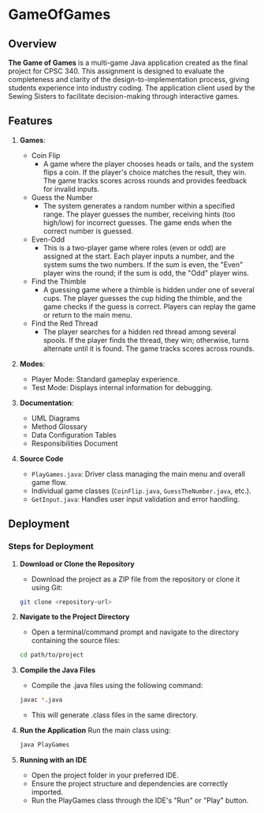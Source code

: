 # GameOfGames

## Overview

**The Game of Games** is a multi-game Java application created as the final project for CPSC 340. This assignment is designed to evaluate the completeness and clarity of the design-to-implementation process, giving students experience into industry coding. The application client used by the Sewing Sisters to facilitate decision-making through interactive games.

## Features

1. **Games**:
   - Coin Flip
        - A game where the player chooses heads or tails, and the system flips a coin. If the player's choice matches the result, they win. The game tracks scores across rounds and provides feedback for invalid inputs.
   - Guess the Number
        - The system generates a random number within a specified range. The player guesses the number, receiving hints (too high/low) for incorrect guesses. The game ends when the correct number is guessed.
   - Even-Odd
        - This is a two-player game where roles (even or odd) are assigned at the start. Each player inputs a number, and the system sums the two numbers. If the sum is even, the "Even" player wins the round; if the sum is odd, the "Odd" player wins. 
   - Find the Thimble
        - A guessing game where a thimble is hidden under one of several cups. The player guesses the cup hiding the thimble, and the game checks if the guess is correct. Players can replay the game or return to the main menu.
   - Find the Red Thread
        - The player searches for a hidden red thread among several spools. If the player finds the thread, they win; otherwise, turns alternate until it is found. The game tracks scores across rounds.

2. **Modes**:
   - Player Mode: Standard gameplay experience.
   - Test Mode: Displays internal information for debugging.

3. **Documentation**:
    - UML Diagrams
    - Method Glossary
    - Data Configuration Tables
    - Responsibilities Document

4. **Source Code**
    - `PlayGames.java`: Driver class managing the main menu and overall game flow.
    - Individual game classes (`CoinFlip.java`, `GuessTheNumber.java`, etc.).
    - `GetInput.java`: Handles user input validation and error handling.

## Deployment 
### Steps for Deployment

1. **Download or Clone the Repository**  
    - Download the project as a ZIP file from the repository or clone it using Git:
   ```bash
   git clone <repository-url>
   ```

2. **Navigate to the Project Directory** 
    - Open a terminal/command prompt and navigate to the directory containing the source files:
    ```bash
    cd path/to/project
    ```

3. **Compile the Java Files**  
    - Compile the .java files using the following command:
    ```bash
    javac *.java 
    ```
    - This will generate .class files in the same directory.

4. **Run the Application** Run the main class using:
    ```bash
    java PlayGames
    ```

5. **Running with an IDE**
    - Open the project folder in your preferred IDE.
    - Ensure the project structure and dependencies are correctly imported.
    - Run the PlayGames class through the IDE's "Run" or "Play" button.

